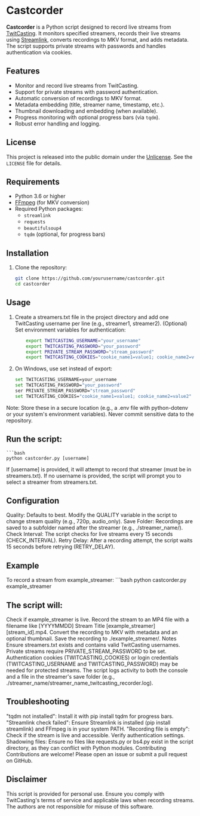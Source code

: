 # Castcorder

**Castcorder** is a Python script designed to record live streams from [TwitCasting](https://twitcasting.tv/). It monitors specified streamers, records their live streams using [Streamlink](https://streamlink.github.io/), converts recordings to MKV format, and adds metadata. The script supports private streams with passwords and handles authentication via cookies.

## Features
- Monitor and record live streams from TwitCasting.
- Support for private streams with password authentication.
- Automatic conversion of recordings to MKV format.
- Metadata embedding (title, streamer name, timestamp, etc.).
- Thumbnail downloading and embedding (when available).
- Progress monitoring with optional progress bars (via `tqdm`).
- Robust error handling and logging.

## License
This project is released into the public domain under the [Unlicense](LICENSE). See the `LICENSE` file for details.

## Requirements
- Python 3.6 or higher
- [FFmpeg](https://ffmpeg.org/) (for MKV conversion)
- Required Python packages:
  - `streamlink`
  - `requests`
  - `beautifulsoup4`
  - `tqdm` (optional, for progress bars)

## Installation
1. Clone the repository:
   ```bash
   git clone https://github.com/yourusername/castcorder.git
   cd castcorder

## Usage 
 1. Create a streamers.txt file in the project directory and add one TwitCasting username per line (e.g., streamer1, streamer2).
	(Optional) Set environment variables for authentication:
    ```bash
        export TWITCASTING_USERNAME="your_username"
        export TWITCASTING_PASSWORD="your_password"
        export PRIVATE_STREAM_PASSWORD="stream_password"
        export TWITCASTING_COOKIES="cookie_name1=value1; cookie_name2=value2"

2. On Windows, use set instead of export:
   ```bash
   set TWITCASTING_USERNAME=your_username
   set TWITCASTING_PASSWORD="your_password"
   ser PRIVATE_STREAM_PASSWORD="stream_password"
   set TWITCASTING_COOKIES="cookie_name1=value1; cookie_name2=value2"

Note: Store these in a secure location (e.g., a .env file with python-dotenv or your system's environment variables). Never commit sensitive data to the repository.


## Run the script:
    ```bash
	python castcorder.py [username]

If [username] is provided, it will attempt to record that streamer (must be in streamers.txt).
If no username is provided, the script will prompt you to select a streamer from streamers.txt.

## Configuration
  Quality: Defaults to best. Modify the QUALITY variable in the script to change stream quality (e.g., 720p, audio_only).
  Save Folder: Recordings are saved to a subfolder named after the streamer (e.g., ./streamer_name/).
  Check Interval: The script checks for live streams every 15 seconds (CHECK_INTERVAL).
  Retry Delay: After a recording attempt, the script waits 15 seconds before retrying (RETRY_DELAY).

## Example
  To record a stream from example_streamer:
              ```bash
    		python castcorder.py example_streamer

## The script will:
  Check if example_streamer is live.
  Record the stream to an MP4 file with a filename like [YYYYMMDD] Stream Title [example_streamer][stream_id].mp4.
  Convert the recording to MKV with metadata and an optional thumbnail.
  Save the recording to ./example_streamer/.
  Notes
  Ensure streamers.txt exists and contains valid TwitCasting usernames.
  Private streams require PRIVATE_STREAM_PASSWORD to be set.
  Authentication cookies (TWITCASTING_COOKIES) or login credentials (TWITCASTING_USERNAME and TWITCASTING_PASSWORD) may be needed for protected streams.
  The script logs activity to both the console and a file in the streamer's save folder (e.g., ./streamer_name/streamer_name_twitcasting_recorder.log).

## Troubleshooting
  "tqdm not installed": Install it with pip install tqdm for progress bars.
  "Streamlink check failed": Ensure Streamlink is installed (pip install streamlink) and FFmpeg is in your system PATH.
  "Recording file is empty": Check if the stream is live and accessible. Verify authentication settings.
  Shadowing files: Ensure no files like requests.py or bs4.py exist in the script directory, as they can conflict with Python modules.
  Contributing
  Contributions are welcome! Please open an issue or submit a pull request on GitHub.

## Disclaimer
  This script is provided for personal use. Ensure you comply with TwitCasting's terms of service and applicable laws when recording streams. The authors are not responsible for misuse of this software.


